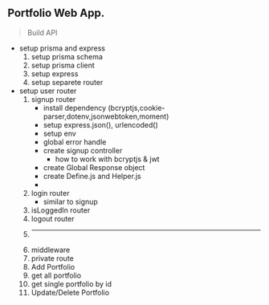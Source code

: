## Portfolio Web App.

> Build API

- setup prisma and express
    1. setup prisma schema
    1. setup prisma client
    1. setup express
    1. setup separete router
- setup user router
    1. signup router
        - install dependency (bcryptjs,cookie-parser,dotenv,jsonwebtoken,moment)
        - setup express.json(), urlencoded()
        - setup env
        - global error handle 
        - create signup controller
            * how to work with bcryptjs & jwt
        - create Global Response object
        - create Define.js and Helper.js
        -
    1. login router
        - similar to signup
    1. isLoggedIn router
    1. logout router
    1. *************************************
    1. middleware
    1. private route
    1. Add Portfolio
    1. get all portfolio
    1. get single portfolio by id
    1. Update/Delete Portfolio
    


        